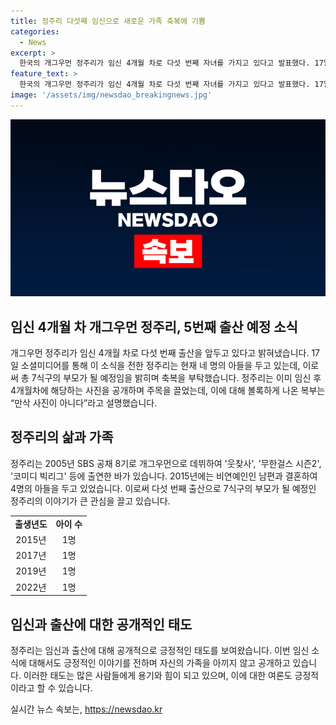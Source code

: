 ```yaml
---
title: 정주리 다섯째 임신으로 새로운 가족 축복에 기쁨
categories:
  - News
excerpt: >
  한국의 개그우먼 정주리가 임신 4개월 차로 다섯 번째 자녀를 가지고 있다고 발표했다. 17일 소셜미디어를 통해 공식 발표한 그녀는 새로운 가족이 찾아왔다며 막내 아들의 탄생을 기쁘게 전했다. 정주리는 현재 임신 4개월 차이며, 그녀의 유머 넘치는 모습과 4명의 아들들은 많은 이들에게 관심의 대상이다. 2005년에 데뷔한 그녀는 개그우먼으로 SBS 프로그램에 출연하여 널리 알려졌으며, 이어 연하의 남편과 결혼하여 4명의 아들을 두고 있다.
feature_text: >
  한국의 개그우먼 정주리가 임신 4개월 차로 다섯 번째 자녀를 가지고 있다고 발표했다. 17일 소셜미디어를 통해 공식 발표한 그녀는 새로운 가족이 찾아왔다며 막내 아들의 탄생을 기쁘게 전했다. 정주리는 현재 임신 4개월 차이며, 그녀의 유머 넘치는 모습과 4명의 아들들은 많은 이들에게 관심의 대상이다. 2005년에 데뷔한 그녀는 개그우먼으로 SBS 프로그램에 출연하여 널리 알려졌으며, 이어 연하의 남편과 결혼하여 4명의 아들을 두고 있다.
image: '/assets/img/newsdao_breakingnews.jpg'
---
```


<p><img src="/assets/img/newsdao_breakingnews.jpg" alt="flaretime 속보" /></p>

<h2 data-ke-size="size26">임신 4개월 차 개그우먼 정주리, 5번째 출산 예정 소식</h2>

<p data-ke-size="size16">개그우먼 정주리가 임신 4개월 차로 다섯 번째 출산을 앞두고 있다고 밝혀냈습니다. 17일 소셜미디어를 통해 이 소식을 전한 정주리는 현재 네 명의 아들을 두고 있는데, 이로써 총 7식구의 부모가 될 예정임을 밝히며 축복을 부탁했습니다. 정주리는 이미 임신 후 4개월차에 해당하는 사진을 공개하며 주목을 끌었는데, 이에 대해 볼록하게 나온 복부는 “만삭 사진이 아니다”라고 설명했습니다.</p>

<h2 data-ke-size="size24">정주리의 삶과 가족</h2>

<p data-ke-size="size16">정주리는 2005년 SBS 공채 8기로 개그우먼으로 데뷔하여 '웃찾사', '무한걸스 시즌2', '코미디 빅리그' 등에 출연한 바가 있습니다. 2015년에는 비연예인인 남편과 결혼하여 4명의 아들을 두고 있었습니다. 이로써 다섯 번째 출산으로 7식구의 부모가 될 예정인 정주리의 이야기가 큰 관심을 끌고 있습니다.</p>

<table>
    <tr>
        <td style="text-align: center; height: 17px;"><b>출생년도</b></td>
        <td style="text-align: center; height: 17px;"><b>아이 수</b></td>
    </tr>
    <tr>
        <td style="text-align: center; height: 17px;">2015년</td>
        <td style="text-align: center; height: 17px;">1명</td>
    </tr>
    <tr>
        <td style="text-align: center; height: 17px;">2017년</td>
        <td style="text-align: center; height: 17px;">1명</td>
    </tr>
    <tr>
        <td style="text-align: center; height: 17px;">2019년</td>
        <td style="text-align: center; height: 17px;">1명</td>
    </tr>
    <tr>
        <td style="text-align: center; height: 17px;">2022년</td>
        <td style="text-align: center; height: 17px;">1명</td>
    </tr>
</table>

<h2 data-ke-size="size24">임신과 출산에 대한 공개적인 태도</h2>

<p data-ke-size="size16">정주리는 임신과 출산에 대해 공개적으로 긍정적인 태도를 보여왔습니다. 이번 임신 소식에 대해서도 긍정적인 이야기를 전하며 자신의 가족을 아끼지 않고 공개하고 있습니다. 이러한 태도는 많은 사람들에게 용기와 힘이 되고 있으며, 이에 대한 여론도 긍정적이라고 할 수 있습니다.</p>
실시간 뉴스 속보는, <a href="https://newsdao.kr" rel="dofollow">https://newsdao.kr</a>


